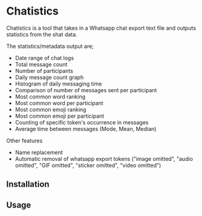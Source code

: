 # Chatistics

Chatistics is a tool that takes in a Whatsapp chat export text file and 
outputs statistics from the shat data.

The statistics/metadata output are;

- Date range of chat logs
- Total message count
- Number of participants
- Daily message count graph
- Histogram of daily messaging time
- Comparison of number of messages sent per participant
- Most common word ranking
- Most common word per participant
- Most common emoji ranking
- Most common emoji per participant
- Counting of specific token's occurrence in messages
- Average time between messages (Mode, Mean, Median)

Other features

- Name replacement
- Automatic removal of whatsapp export tokens ("image omitted", "audio omitted", "GIF omitted", "sticker omitted", "video omitted")

## Installation

## Usage

